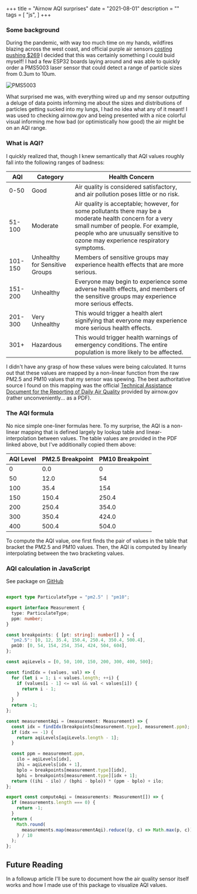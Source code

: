+++
title = "Airnow AQI surprises"
date = "2021-08-01"
description = ""
tags = [
  "js",
]
+++


### Some background

During the pandemic, with way too much time on my hands, wildfires blazing across the west coast, and official purple air sensors [costing pushing $269](https://web.archive.org/web/20230209001957/https://www2.purpleair.com/products/purpleair-flex) I decided that this was certainly something I could buid myself! I had a few ESP32 boards laying around and was able to quickly order a PMS5003 laser sensor that could detect a range of particle sizes from 0.3um to 10um.

![PMS5003](/img/pms5003.jpg)

What surprised me was, with everything wired up and my sensor outputting a deluge of data points informing me about the sizes and distributions of particles getting sucked into my lungs, I had no idea what any of it meant! I was used to checking airnow.gov and being presented with a nice colorful visual informing me how bad (or optimistically how good) the air might be on an AQI range. 

### What is AQI?

I quickly realized that, though I knew semantically that AQI values roughly fall into the following ranges of badness:

| AQI | Category | Health Concern |
|---|---|---|
| 0-50 | Good | Air quality is considered satisfactory, and air pollution poses little or no risk. |
| 51-100 | Moderate | Air quality is acceptable; however, for some pollutants there may be a moderate health concern for a very small number of people. For example, people who are unusually sensitive to ozone may experience respiratory symptoms. |
| 101-150 | Unhealthy for Sensitive Groups | Members of sensitive groups may experience health effects that are more serious. |
| 151-200 | Unhealthy | Everyone may begin to experience some adverse health effects, and members of the sensitive groups may experience more serious effects. |
| 201-300 | Very Unhealthy | This would trigger a health alert signifying that everyone may experience more serious health effects. |
| 301+ | Hazardous | This would trigger health warnings of emergency conditions. The entire population is more likely to be affected. |

I didn't have any grasp of how these values were being calculated. It turns out that these values are mapped by a non-linear function from the raw PM2.5 and PM10 values that my sensor was spewing. The best authoritative source I found on this mapping was the official [Technical Assistance Document for the Reporting of Daily Air Quality](https://www.airnow.gov/sites/default/files/2020-05/aqi-technical-assistance-document-sept2018.pdf) provided by airnow.gov (rather unconveniently... as a PDF).

### The AQI formula

No nice simple one-liner formulas here. To my surprise, the AQI is a non-linear mapping that is defined largely by lookup table and linear-interpolation between values. The table values are provided in the PDF linked above, but I've additionally copied them above:

| AQI Level | PM2.5 Breakpoint | PM10 Breakpoint |
|---|---|---|
| 0 | 0.0 | 0 |
| 50 | 12.0 | 54 |
| 100 | 35.4 | 154 |
| 150 | 150.4 | 250.4 |
| 200 | 250.4 | 354.0 |
| 300 | 350.4 | 424.0 |
| 400 | 500.4 | 504.0 |

To compute the AQI value, one first finds the pair of values in the table that bracket the PM2.5 and PM10 values. Then, the AQI is computed by linearly interpolating between the two bracketing values.

### AQI calculation in JavaScript

See package on [GitHub](https://github.com/garethgeorge/airnow-aqi-js/tree/master)

```ts

export type ParticulateType = "pm2.5" | "pm10";

export interface Measurement {
  type: ParticulateType;
  ppm: number;
}

const breakpoints: { [pt: string]: number[] } = {
  "pm2.5": [0, 12, 35.4, 150.4, 250.4, 350.4, 500.4],
  pm10: [0, 54, 154, 254, 354, 424, 504, 604],
};

const aqiLevels = [0, 50, 100, 150, 200, 300, 400, 500];

const findIdx = (values, val) => {
  for (let i = 1; i < values.length; ++i) {
    if (values[i - 1] <= val && val < values[i]) {
      return i - 1;
    }
  }
  return -1;
};

const measurementAqi = (measurement: Measurement) => {
  const idx = findIdx(breakpoints[measurement.type], measurement.ppm);
  if (idx == -1) {
    return aqiLevels[aqiLevels.length - 1];
  }

  const ppm = measurement.ppm,
    ilo = aqiLevels[idx],
    ihi = aqiLevels[idx + 1],
    bplo = breakpoints[measurement.type][idx],
    bphi = breakpoints[measurement.type][idx + 1];
  return ((ihi - ilo) / (bphi - bplo)) * (ppm - bplo) + ilo;
};

export const computeAqi = (measurements: Measurement[]) => {
  if (measurements.length === 0) {
    return -1;
  }
  return (
    Math.round(
      measurements.map(measurementAqi).reduce((p, c) => Math.max(p, c)) * 10
    ) / 10
  );
};
```

## Future Reading

In a followup article I'll be sure to document how the air quality sensor itself works and how I made use of this package to visualize AQI values.